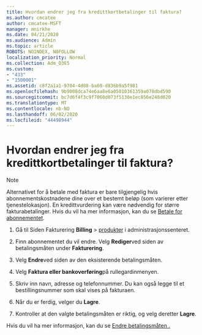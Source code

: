 ```yaml
---
title: Hvordan endrer jeg fra kredittkortbetalinger til faktura?
ms.author: cmcatee
author: cmcatee-MSFT
manager: mnirkhe
ms.date: 04/21/2020
ms.audience: Admin
ms.topic: article
ROBOTS: NOINDEX, NOFOLLOW
localization_priority: Normal
ms.collection: Adm_O365
ms.custom:
- "433"
- "1500001"
ms.assetid: c8f2a1a1-9704-4d08-ba60-d836b9a5f981
ms.openlocfilehash: 9b9008dca74e6aa8e6a05010361359a078dbd590
ms.sourcegitcommit: bc7d6f4f3c9f7060d073f5130e1ec856e248d020
ms.translationtype: MT
ms.contentlocale: nb-NO
ms.lasthandoff: 06/02/2020
ms.locfileid: "44498944"
---
```

# <a name="how-do-i-change-from-credit-card-payments-to-invoice"></a>Hvordan endrer jeg fra kredittkortbetalinger til faktura?

> [!NOTE]
> Alternativet for å betale med faktura er bare tilgjengelig hvis abonnementskostnadene dine over et bestemt beløp (som varierer etter tjenestelokasjon). En kredittvurdering kan være nødvendig for større fakturabetalinger. Hvis du vil ha mer informasjon, kan du se [Betale for abonnementet](https://docs.microsoft.com/microsoft-365/commerce/billing-and-payments/pay-for-your-subscription).

1. Gå til Siden Fakturering **Billing**  >  [produkter](https://go.microsoft.com/fwlink/p/?linkid=842054) i administrasjonssenteret.

2. Finn abonnementet du vil endre. Velg **Rediger**ved siden av betalingsmåten under **Fakturering**.

3. Velg **Endre**ved siden av den eksisterende betalingsmåten.

4. Velg **Faktura eller bankoverføring**på rullegardinmenyen.

5. Skriv inn navn, adresse og telefonnummer. Du kan også legge til et bestillingsnummer som skal vises på fakturaen.

6. Når du er ferdig, velger du **Lagre**.

7. Kontroller at den valgte betalingsmåten er riktig, og velg deretter **Lagre**.

Hvis du vil ha mer informasjon, kan du se [Endre betalingsmåten .](https://docs.microsoft.com/microsoft-365/commerce/billing-and-payments/change-payment-method)